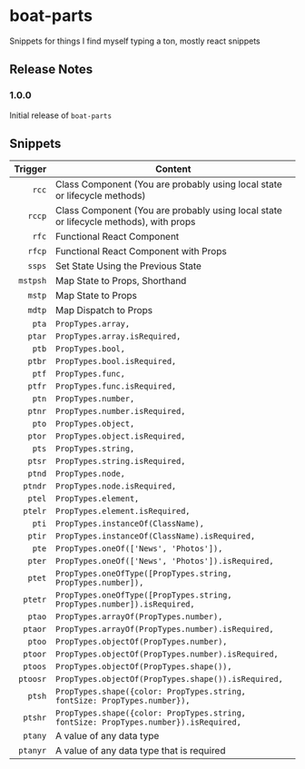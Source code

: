 # boat-parts

Snippets for things I find myself typing a ton, mostly react snippets

## Release Notes

### 1.0.0

Initial release of `boat-parts`

## Snippets

|  Trigger | Content                                                                               |
| -------: | ------------------------------------------------------------------------------------- |
|    `rcc` | Class Component (You are probably using local state or lifecycle methods)             |
|   `rccp` | Class Component (You are probably using local state or lifecycle methods), with props |
|    `rfc` | Functional React Component                                                            |
|   `rfcp` | Functional React Component with Props                                                 |
|   `ssps` | Set State Using the Previous State                                                    |
| `mstpsh` | Map State to Props, Shorthand                                                         |
|   `mstp` | Map State to Props                                                                    |
|   `mdtp` | Map Dispatch to Props                                                                 |
|    `pta` | `PropTypes.array,`                                                                    |
|   `ptar` | `PropTypes.array.isRequired,`                                                         |
|    `ptb` | `PropTypes.bool,`                                                                     |
|   `ptbr` | `PropTypes.bool.isRequired,`                                                          |
|    `ptf` | `PropTypes.func,`                                                                     |
|   `ptfr` | `PropTypes.func.isRequired,`                                                          |
|    `ptn` | `PropTypes.number,`                                                                   |
|   `ptnr` | `PropTypes.number.isRequired,`                                                        |
|    `pto` | `PropTypes.object,`                                                                   |
|   `ptor` | `PropTypes.object.isRequired,`                                                        |
|    `pts` | `PropTypes.string,`                                                                   |
|   `ptsr` | `PropTypes.string.isRequired,`                                                        |
|   `ptnd` | `PropTypes.node,`                                                                     |
|  `ptndr` | `PropTypes.node.isRequired,`                                                          |
|   `ptel` | `PropTypes.element,`                                                                  |
|  `ptelr` | `PropTypes.element.isRequired,`                                                       |
|    `pti` | `PropTypes.instanceOf(ClassName),`                                                    |
|   `ptir` | `PropTypes.instanceOf(ClassName).isRequired,`                                         |
|    `pte` | `PropTypes.oneOf(['News', 'Photos']),`                                                |
|   `pter` | `PropTypes.oneOf(['News', 'Photos']).isRequired,`                                     |
|   `ptet` | `PropTypes.oneOfType([PropTypes.string, PropTypes.number]),`                          |
|  `ptetr` | `PropTypes.oneOfType([PropTypes.string, PropTypes.number]).isRequired,`               |
|   `ptao` | `PropTypes.arrayOf(PropTypes.number),`                                                |
|  `ptaor` | `PropTypes.arrayOf(PropTypes.number).isRequired,`                                     |
|   `ptoo` | `PropTypes.objectOf(PropTypes.number),`                                               |
|  `ptoor` | `PropTypes.objectOf(PropTypes.number).isRequired,`                                    |
|  `ptoos` | `PropTypes.objectOf(PropTypes.shape()),`                                              |
| `ptoosr` | `PropTypes.objectOf(PropTypes.shape()).isRequired,`                                   |
|   `ptsh` | `PropTypes.shape({color: PropTypes.string, fontSize: PropTypes.number}),`             |
|  `ptshr` | `PropTypes.shape({color: PropTypes.string, fontSize: PropTypes.number}).isRequired,`  |
|  `ptany` | A value of any data type                                                              |
| `ptanyr` | A value of any data type that is required                                             |
